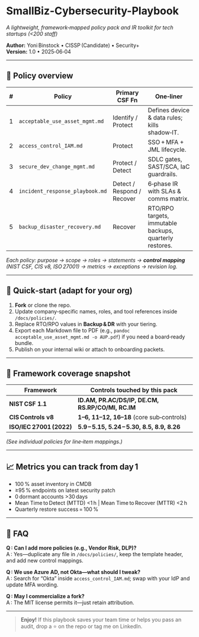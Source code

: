 # SmallBiz-Cybersecurity-Playbook

*A lightweight, framework‑mapped policy pack and IR toolkit for tech startups (<200 staff)*  

**Author:** Yoni Binstock • CISSP (Candidate) • Security+  
**Version:** 1.0 • 2025‑06‑04  

---



## 📄 Policy overview

| # | Policy | Primary CSF Fn | One‑liner |
|---|---|---|---|
| 1 | `acceptable_use_asset_mgmt.md` | Identify / Protect | Defines device & data rules; kills shadow‑IT. |
| 2 | `access_control_IAM.md` | Protect | SSO + MFA + JML lifecycle. |
| 3 | `secure_dev_change_mgmt.md` | Protect / Detect | SDLC gates, SAST/SCA, IaC guardrails. |
| 4 | `incident_response_playbook.md` | Detect / Respond / Recover | 6‑phase IR with SLAs & comms matrix. |
| 5 | `backup_disaster_recovery.md` | Recover | RTO/RPO targets, immutable backups, quarterly restores. |

*Each policy: purpose → scope → roles → statements → **control mapping** (NIST CSF, CIS v8, ISO 27001) → metrics → exceptions → revision log.*

---

## 🚀 Quick‑start (adapt for your org)

1. **Fork** or clone the repo.  
2. Update company‑specific names, roles, and tool references inside `/docs/policies/`.  
3. Replace RTO/RPO values in **Backup & DR** with your tiering.  
4. Export each Markdown file to PDF (e.g., `pandoc acceptable_use_asset_mgmt.md -o AUP.pdf`) if you need a board‑ready bundle.  
5. Publish on your internal wiki or attach to onboarding packets.  

---

## 🔗 Framework coverage snapshot

| Framework | Controls touched by this pack |
|---|---|
| **NIST CSF 1.1** | **ID.AM, PR.AC/DS/IP, DE.CM, RS.RP/CO/MI, RC.IM** |
| **CIS Controls v8** | **1–6, 11–12, 16–18** (core sub‑controls) |
| **ISO/IEC 27001 (2022)** | **5.9 – 5.15, 5.24 – 5.30, 8.5, 8.9, 8.26** |

*(See individual policies for line‑item mappings.)*

---

## 📈 Metrics you can track from day 1
* 100 % asset inventory in CMDB  
* ≥95 % endpoints on latest security patch  
* 0 dormant accounts >30 days  
* Mean Time to Detect (MTTD) <1 h | Mean Time to Recover (MTTR) <2 h  
* Quarterly restore success = 100 %  

---

## 🙋 FAQ  

**Q : Can I add more policies (e.g., Vendor Risk, DLP)?**  
A : Yes—duplicate any file in `/docs/policies/`, keep the template header, and add new control mappings.

**Q : We use Azure AD, not Okta—what should I tweak?**  
A : Search for “Okta” inside `access_control_IAM.md`; swap with your IdP and update MFA wording.

**Q : May I commercialize a fork?**  
A : The MIT license permits it—just retain attribution.

---

> **Enjoy!** If this playbook saves your team time or helps you pass an audit, drop a ⭐ on the repo or tag me on LinkedIn.
